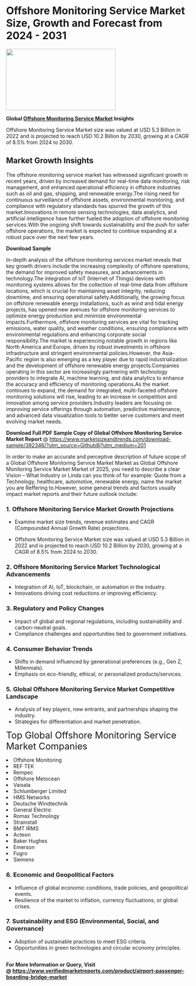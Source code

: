 <H1>Offshore Monitoring Service Market Size, Growth and Forecast from 2024 - 2031</H1><img class="aligncenter size-medium wp-image-584254" src="https://thirdeyenews.in/wp-content/uploads/2024/09/Global-Market-Research-300x168.jpeg" alt="" width="300" height="168" /><p><strong>Global&nbsp;<a href="https://www.marketsizeandtrends.com/download-sample/392346/?utm_source=Github8j?utm_medium=201">Offshore Monitoring Service Market</a> Insights</strong></p><p>Offshore Monitoring Service Market size was valued at USD 5.3 Billion in 2022 and is projected to reach USD 10.2 Billion by 2030, growing at a CAGR of 8.5% from 2024 to 2030.</p><p><h2>Market Growth Insights</h2> <p>The offshore monitoring service market has witnessed significant growth in recent years, driven by increased demand for real-time data monitoring, risk management, and enhanced operational efficiency in offshore industries such as oil and gas, shipping, and renewable energy.The rising need for continuous surveillance of offshore assets, environmental monitoring, and compliance with regulatory standards has spurred the growth of this market.Innovations in remote sensing technologies, data analytics, and artificial intelligence have further fueled the adoption of offshore monitoring services.With the ongoing shift towards sustainability and the push for safer offshore operations, the market is expected to continue expanding at a robust pace over the next few years.</p> <p><strong>Download Sample</strong></p> <p>In-depth analysis of the offshore monitoring services market reveals that key growth drivers include the increasing complexity of offshore operations, the demand for improved safety measures, and advancements in technology.The integration of IoT (Internet of Things) devices with monitoring systems allows for the collection of real-time data from offshore locations, which is crucial for maintaining asset integrity, reducing downtime, and ensuring operational safety.Additionally, the growing focus on offshore renewable energy installations, such as wind and tidal energy projects, has opened new avenues for offshore monitoring services to optimize energy production and minimize environmental impacts.Furthermore, offshore monitoring services are vital for tracking emissions, water quality, and weather conditions, ensuring compliance with environmental regulations and enhancing corporate social responsibility.The market is experiencing notable growth in regions like North America and Europe, driven by robust investments in offshore infrastructure and stringent environmental policies.However, the Asia-Pacific region is also emerging as a key player due to rapid industrialization and the development of offshore renewable energy projects.Companies operating in this sector are increasingly partnering with technology providers to integrate AI, machine learning, and data analytics to enhance the accuracy and efficiency of monitoring operations.As the market continues to expand, the demand for integrated, multi-faceted offshore monitoring solutions will rise, leading to an increase in competition and innovation among service providers.Industry leaders are focusing on improving service offerings through automation, predictive maintenance, and advanced data visualization tools to better serve customers and meet evolving market needs.<p><span class=""><strong>Download Full PDF Sample Copy of Global Offshore Monitoring Service Market Report</strong> @ <a href="https://www.marketsizeandtrends.com/download-sample/392346/?utm_source=Github8j?utm_medium=201" target="_blank">https://www.marketsizeandtrends.com/download-sample/392346/?utm_source=Github8j?utm_medium=201</a></span></p><p>In order to make an accurate and perceptive description of future scope of a Global&nbsp;Offshore Monitoring Service Market Market as Global&nbsp;Offshore Monitoring Service Market Market of 2025, you need to describe a clear Vision &ndash; What Industry or Linda can you think of for example: Quote from a Technology, healthcare, automotive, renewable energy, name the market you are Reffering to.However, some general trends and factors usually impact market reports and their future outlook include:</p><h3>1.&nbsp;<strong>Offshore Monitoring Service Market Growth Projections</strong></h3><ul><li>Examine market size trends, revenue estimates and CAGR (Compounded Annual Growth Rate) projections.</li><li><p>Offshore Monitoring Service Market size was valued at USD 5.3 Billion in 2022 and is projected to reach USD 10.2 Billion by 2030, growing at a CAGR of 8.5% from 2024 to 2030.</p></li></ul><h3>2.&nbsp;<strong>Offshore Monitoring Service Market Technological Advancements</strong></h3><ul><li>Integration of AI, IoT, blockchain, or automation in the industry.</li><li>Innovations driving cost reductions or improving efficiency.</li></ul><h3>3.&nbsp;<strong>Regulatory and Policy Changes</strong></h3><ul><li>Impact of global and regional regulations, including sustainability and carbon-neutral goals.</li><li>Compliance challenges and opportunities tied to government initiatives.</li></ul><h3>4.&nbsp;<strong>Consumer Behavior Trends</strong></h3><ul><li>Shifts in demand influenced by generational preferences (e.g., Gen Z, Millennials).</li><li>Emphasis on eco-friendly, ethical, or personalized products/services.</li></ul><h3>5.&nbsp;<strong>Global Offshore Monitoring Service Market Competitive Landscape</strong></h3><ul><li>Analysis of key players, new entrants, and partnerships shaping the industry.</li><li>Strategies for differentiation and market penetration.</li></ul><p data-pm-slice="1 1 []"><span style="color: inherit; font-family: inherit; font-size: 25px;">Top Global Offshore Monitoring Service Market Companies</span></p><div class="" data-test-id=""><p><li>Offshore Monitoring</li><li> REF TEK</li><li> Rempec</li><li> Offshore Metocean</li><li> Vaisala</li><li> Schlumberger Limited</li><li> HMS Networks</li><li> Deutsche Windtechnik</li><li> General Electric</li><li> Romax Technology</li><li> Strainstall</li><li> BMT IRMS</li><li> Acteon</li><li> Baker Hughes</li><li> Emerson</li><li> Fugro</li><li> Siemens</li></p></div><h3>6.&nbsp;<strong>Economic and Geopolitical Factors</strong></h3><ul><li>Influence of global economic conditions, trade policies, and geopolitical events.</li><li>Resilience of the market to inflation, currency fluctuations, or global crises.</li></ul><h3>7.&nbsp;<strong>Sustainability and ESG (Environmental, Social, and Governance)</strong></h3><ul><li>Adoption of sustainable practices to meet ESG criteria.</li><li>Opportunities in green technologies and circular economy principles.</li></ul><h2><strong style="font-size: 14px;">For More Information or Query, Visit @&nbsp;</strong><a style="background-color: #ffffff; font-size: 14px;" href="https://www.marketsizeandtrends.com/report/offshore-monitoring-service-market/" target="_blank">https://www.verifiedmarketreports.com/product/airport-passenger-boarding-bridge-market</a></h2>